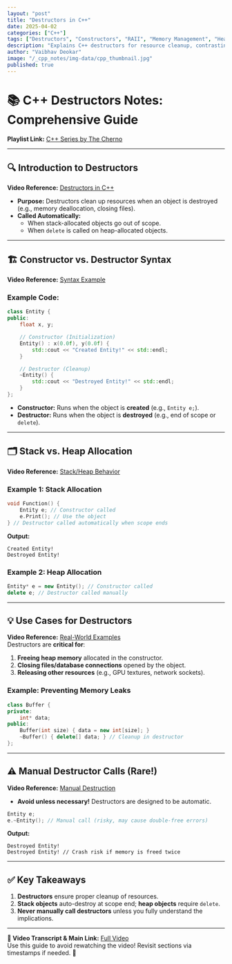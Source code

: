 ```yaml
---
layout: "post"
title: "Destructors in C++"
date: 2025-04-02
categories: ["C++"]
tags: ["Destructors", "Constructors", "RAII", "Memory Management", "Heap", "Stack", "delete"]
description: "Explains C++ destructors for resource cleanup, contrasting with constructors and covering automatic (stack) vs. manual (heap with delete) invocation."
author: "Vaibhav Deokar"
image: "/_cpp_notes/img-data/cpp_thumbnail.jpg"
published: true
---
```

# 📚 C++ Destructors Notes: Comprehensive Guide  
**Playlist Link:** [C++ Series by The Cherno](https://www.youtube.com/watch?v=9RJTQmK0YPI&list=PLlrATfBNZ98dudnM48yfGUldqGD0S4FFb&index=10)  

---

## 🔍 **Introduction to Destructors**  
**Video Reference:** [Destructors in C++](https://youtu.be/9RJTQmK0YPI?t=0)  
- **Purpose:** Destructors clean up resources when an object is destroyed (e.g., memory deallocation, closing files).  
- **Called Automatically:**  
  - When stack-allocated objects go out of scope.  
  - When `delete` is called on heap-allocated objects.  

---

## 🏗️ **Constructor vs. Destructor Syntax**  
**Video Reference:** [Syntax Example](https://youtu.be/9RJTQmK0YPI?t=94)  
### Example Code:  
```cpp
class Entity {
public:
    float x, y;

    // Constructor (Initialization)
    Entity() : x(0.0f), y(0.0f) {
        std::cout << "Created Entity!" << std::endl;
    }

    // Destructor (Cleanup)
    ~Entity() {
        std::cout << "Destroyed Entity!" << std::endl;
    }
};
```
- **Constructor:** Runs when the object is **created** (e.g., `Entity e;`).  
- **Destructor:** Runs when the object is **destroyed** (e.g., end of scope or `delete`).  

---

## 🗂️ **Stack vs. Heap Allocation**  
**Video Reference:** [Stack/Heap Behavior](https://youtu.be/9RJTQmK0YPI?t=169)  
### Example 1: Stack Allocation  
```cpp
void Function() {
    Entity e; // Constructor called
    e.Print(); // Use the object
} // Destructor called automatically when scope ends
```
**Output:**  
```
Created Entity!  
Destroyed Entity!  
```

### Example 2: Heap Allocation  
```cpp
Entity* e = new Entity(); // Constructor called
delete e; // Destructor called manually
```

---

## 💡 **Use Cases for Destructors**  
**Video Reference:** [Real-World Examples](https://youtu.be/9RJTQmK0YPI?t=209)  
Destructors are **critical for**:  
1. **Freeing heap memory** allocated in the constructor.  
2. **Closing files/database connections** opened by the object.  
3. **Releasing other resources** (e.g., GPU textures, network sockets).  

### Example: Preventing Memory Leaks  
```cpp
class Buffer {
private:
    int* data;
public:
    Buffer(int size) { data = new int[size]; }
    ~Buffer() { delete[] data; } // Cleanup in destructor
};
```

---

## ⚠️ **Manual Destructor Calls (Rare!)**  
**Video Reference:** [Manual Destruction](https://youtu.be/9RJTQmK0YPI?t=238)  
- **Avoid unless necessary!** Destructors are designed to be automatic.  
```cpp
Entity e;
e.~Entity(); // Manual call (risky, may cause double-free errors)
```
**Output:**  
```
Destroyed Entity!  
Destroyed Entity! // Crash risk if memory is freed twice
```

---

## ✅ **Key Takeaways**  
1. **Destructors** ensure proper cleanup of resources.  
2. **Stack objects** auto-destroy at scope end; **heap objects** require `delete`.  
3. **Never manually call destructors** unless you fully understand the implications.  

---

**📼 Video Transcript & Main Link:** [Full Video](https://youtu.be/9RJTQmK0YPI)  
Use this guide to avoid rewatching the video! Revisit sections via timestamps if needed. 🚀
